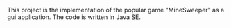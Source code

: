 This project is the implementation of the popular game "MineSweeper" as a gui application. The code is written in Java SE.
